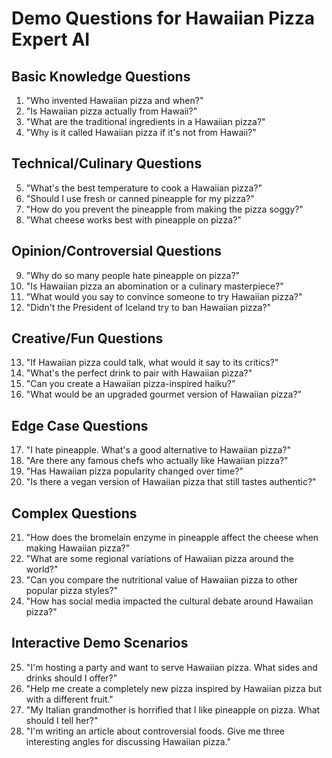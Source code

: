 # Demo Questions for Hawaiian Pizza Expert AI

## Basic Knowledge Questions
1. "Who invented Hawaiian pizza and when?"
2. "Is Hawaiian pizza actually from Hawaii?"
3. "What are the traditional ingredients in a Hawaiian pizza?"
4. "Why is it called Hawaiian pizza if it's not from Hawaii?"

## Technical/Culinary Questions
5. "What's the best temperature to cook a Hawaiian pizza?"
6. "Should I use fresh or canned pineapple for my pizza?"
7. "How do you prevent the pineapple from making the pizza soggy?"
8. "What cheese works best with pineapple on pizza?"

## Opinion/Controversial Questions
9. "Why do so many people hate pineapple on pizza?"
10. "Is Hawaiian pizza an abomination or a culinary masterpiece?"
11. "What would you say to convince someone to try Hawaiian pizza?"
12. "Didn't the President of Iceland try to ban Hawaiian pizza?"

## Creative/Fun Questions
13. "If Hawaiian pizza could talk, what would it say to its critics?"
14. "What's the perfect drink to pair with Hawaiian pizza?"
15. "Can you create a Hawaiian pizza-inspired haiku?"
16. "What would be an upgraded gourmet version of Hawaiian pizza?"

## Edge Case Questions
17. "I hate pineapple. What's a good alternative to Hawaiian pizza?"
18. "Are there any famous chefs who actually like Hawaiian pizza?"
19. "Has Hawaiian pizza popularity changed over time?"
20. "Is there a vegan version of Hawaiian pizza that still tastes authentic?"

## Complex Questions
21. "How does the bromelain enzyme in pineapple affect the cheese when making Hawaiian pizza?"
22. "What are some regional variations of Hawaiian pizza around the world?"
23. "Can you compare the nutritional value of Hawaiian pizza to other popular pizza styles?"
24. "How has social media impacted the cultural debate around Hawaiian pizza?"

## Interactive Demo Scenarios
25. "I'm hosting a party and want to serve Hawaiian pizza. What sides and drinks should I offer?"
26. "Help me create a completely new pizza inspired by Hawaiian pizza but with a different fruit."
27. "My Italian grandmother is horrified that I like pineapple on pizza. What should I tell her?"
28. "I'm writing an article about controversial foods. Give me three interesting angles for discussing Hawaiian pizza."
